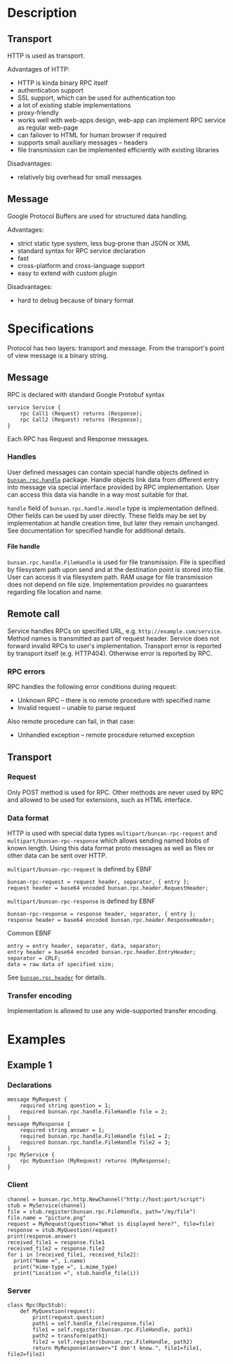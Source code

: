 # Description

## Transport
HTTP is used as transport.

Advantages of HTTP:
* HTTP is kinda binary RPC itself
* authentication support
* SSL support, which can be used for authentication too
* a lot of existing stable implementations
* proxy-friendly
* works well with web-apps design, web-app can implement
  RPC service as regular web-page
* can failover to HTML for human browser if required
* supports small auxiliary messages &ndash; headers
* file transmission can be implemented efficiently with existing
  libraries

Disadvantages:
* relatively big overhead for small messages

## Message
Google Protocol Buffers are used for structured data handling.

Advantages:
* strict static type system, less bug-prone than JSON or XML
* standard syntax for RPC service declaration
* fast
* cross-platform and cross-language support
* easy to extend with custom plugin

Disadvantages:
* hard to debug because of binary format

# Specifications
Protocol has two layers: transport and message.
From the transport's point of view message is a binary string.

## Message
RPC is declared with standard Google Protobuf syntax

    service Service {
        rpc Call1 (Request) returns (Response);
        rpc Call2 (Request) returns (Response);
    }

Each RPC has Request and Response messages.

### Handles
User defined messages can contain special handle objects
defined in [`bunsan.rpc.handle`](../include/bunsan/rpc/handle.proto) package.
Handle objects link data from different entry into message
via special interface provided by RPC implementation.
User can access this data via handle in a way most suitable for that.

`handle` field of `bunsan.rpc.handle.Handle` type is implementation
defined. Other fields can be used by user directly.
These fields may be set by implementation at handle creation time,
but later they remain unchanged. See documentation for specified
handle for additional details.

#### File handle
`bunsan.rpc.handle.FileHandle` is used for file transmission.
File is specified by filesystem path upon send
and at the destination point is stored into file.
User can access it via filesystem path.
RAM usage for file transmission does not depend on file size.
Implementation provides no guarantees regarding file location and name.

## Remote call
Service handles RPCs on specified URL, e.g. `http://example.com/service`.
Method names is transmitted as part of request header.
Service does not forward invalid RPCs to user's implementation.
Transport error is reported by transport itself (e.g. HTTP404).
Otherwise error is reported by RPC.

### RPC errors
RPC handles the following error conditions during request:
* Unknown RPC &ndash; there is no remote procedure with specified name
* Invalid request &ndash; unable to parse request

Also remote procedure can fail, in that case:
* Unhandled exception &ndash; remote procedure returned exception

## Transport

### Request
Only POST method is used for RPC.
Other methods are never used by RPC
and allowed to be used for extensions,
such as HTML interface.

### Data format
HTTP is used with special data types `multipart/bunsan-rpc-request`
and `multipart/bunsan-rpc-response` which allows sending
named blobs of known length. Using this data format
proto messages as well as files or other data can be sent over HTTP.

`multipart/bunsan-rpc-request` is defined by EBNF

    bunsan-rpc-request = request header, separator, { entry };
    request header = base64 encoded bunsan.rpc.header.RequestHeader;

`multipart/bunsan-rpc-response` is defined by EBNF

    bunsan-rpc-response = response header, separator, { entry };
    response header = base64 encoded bunsan.rpc.header.ResponseHeader;

Common EBNF

    entry = entry header, separator, data, separator;
    entry header = base64 encoded bunsan.rpc.header.EntryHeader;
    separator = CRLF;
    data = raw data of specified size;

See [`bunsan.rpc.header`](../include/bunsan/rpc/header.proto) for details.

### Transfer encoding
Implementation is allowed to use any wide-supported transfer encoding.

# Examples

## Example 1

### Declarations

    message MyRequest {
        required string question = 1;
        required bunsan.rpc.handle.FileHandle file = 2;
    }
    message MyResponse {
        required string answer = 1;
        required bunsan.rpc.handle.FileHandle file1 = 2;
        required bunsan.rpc.handle.FileHandle file2 = 3;
    }
    rpc MyService {
        rpc MyQuestion (MyRequest) returns (MyResponse);
    }

### Client

    channel = bunsan.rpc.http.NewChannel("http://host:port/script")
    stub = MyService(channel)
    file = stub.register(bunsan.rpc.FileHandle, path="/my/file")
    file.name = "picture.png"
    request = MyRequest(question="What is displayed here?", file=file)
    response = stub.MyQuestion(request)
    print(response.answer)
    received_file1 = response.file1
    received_file2 = response.file2
    for i in [received_file1, received_file2]:
      print("Name =", i.name)
      print("mime-type =", i.mime_type)
      print("Location =", stub.handle_file(i))

### Server

    class Rpc(RpcStub):
        def MyQuestion(request):
            print(request.question)
            path1 = self.handle_file(response.file)
            file1 = self.register(bunsan.rpc.FileHandle, path1)
            path2 = transform(path1)
            file2 = self.register(bunsan.rpc.FileHandle, path2)
            return MyResponse(answer="I don't know.", file1=file1, file2=file2)
